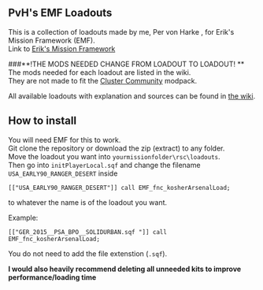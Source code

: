## PvH's EMF Loadouts
This is a collection of loadouts made by me, Per von Harke , for Erik's Mission Framework (EMF).                                                        
Link to [Erik's Mission Framework](https://github.com/Tapawingo/Eric-s-Mission-Framework)

###**!THE MODS NEEDED CHANGE FROM LOADOUT TO LOADOUT! **
The mods needed for each loadout are listed in the wiki.                 
They are not made to fit the [Cluster Community](https://discord.gg/JggdMFz) modpack.

All available loadouts with explanation and sources can be found in [the wiki](https://github.com/PervonHarke/EMF_Kits/wiki).

## How to install
You will need EMF for this to work.                                                                           
Git clone the repository or download the zip (extract) to any folder.                                                         
Move the loadout you want into `yourmissionfolder\rsc\loadouts`.                                      
Then go into `initPlayerLocal.sqf` and change the filename `USA_EARLY90_RANGER_DESERT` inside
```sqf
[["USA_EARLY90_RANGER_DESERT"]] call EMF_fnc_kosherArsenalLoad;
```
to whatever the name is of the loadout you want.

Example:
```sqf
[["GER_2015__PSA_BPO__SOLIDURBAN.sqf "]] call EMF_fnc_kosherArsenalLoad;
```
You do not need to add the file extenstion (`.sqf`).

**I would also heavily recommend deleting all unneeded kits to improve performance/loading time**
